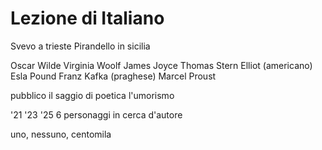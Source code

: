 # Lezione di Italiano

Svevo a trieste
Pirandello in sicilia

Oscar Wilde
Virginia Woolf
James Joyce
Thomas Stern Elliot (americano)
Esla Pound
Franz Kafka (praghese)
Marcel Proust 


pubblico il saggio di poetica l'umorismo


'21
'23
'25
6 personaggi in cerca d'autore

uno, nessuno, centomila
<!--stackedit_data:
eyJoaXN0b3J5IjpbLTE0MTg5NDE1NDIsNDU0NjI5MTIxLDIxMz
QwNzEyM119
-->